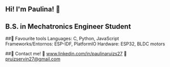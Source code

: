 ## Hi! I'm Paulina! 👋

<!--
**paulinism/paulinism** is a ✨ _special_ ✨ repository because its `README.md` (this file) appears on your GitHub profile.

Here are some ideas to get you started:
-->

## B.S. in Mechatronics Engineer Student 

##🔧 Favourite tools
Languages: C, Python, JavaScript
Frameworks/Entornos: ESP-IDF, PlatformIO
Hardware: ESP32, BLDC motors

##🤝 Contact me!
💼 www.linkedin.com/in/paulinaruizs27
📧 pruizservin27@gmail.com
